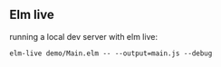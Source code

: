 ## Elm live

running a local dev server with elm live:

```
elm-live demo/Main.elm -- --output=main.js --debug
```